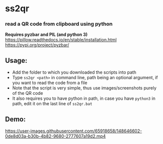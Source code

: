 # ss2qr
### read a QR code from clipboard using python
**Requires pyzbar and PIL (and python 3)**<br>
https://pillow.readthedocs.io/en/stable/installation.html <br>
https://pypi.org/project/pyzbar/ <br>
## Usage:
- Add the folder to which you downloaded the scripts into path
- Type `ss2qr <path>` in command line, path being an optional argument, if you want to read the code from a file
- Note that the script is very simple, thus use images/screenshots purely of the QR code
- It also requires you to have python in path, in case you have `python3` in path, edit it on the last line of `ss2qr.bat`
## Demo:


https://user-images.githubusercontent.com/65918658/148646602-0de8d03a-b30b-4b82-9680-2777607a19d2.mp4

